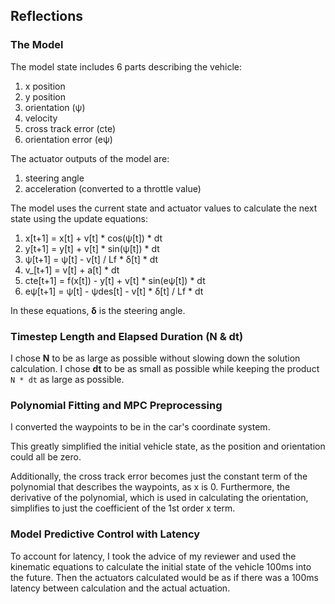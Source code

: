 ## Reflections

### The Model

The model state includes 6 parts describing the vehicle:

1. x position
2. y position
3. orientation (ψ)
4. velocity
5. cross track error (cte)
6. orientation error (eψ)

The actuator outputs of the model are:

1. steering angle
2. acceleration (converted to a throttle value)

The model uses the current state and actuator values to calculate the next state using the update equations:

1. x[t+1] = x[t] + v[t] * cos(ψ[t]) * dt
2. y[t+1] = y[t] + v[t] * sin(ψ[t]) * dt
3. ψ[t+1] = ψ[t] - v[t] / Lf * δ[t] * dt
4. v_[t+1] = v[t] + a[t] * dt
5. cte[t+1] = f(x[t]) - y[t] + v[t] * sin(eψ[t]) * dt
6. eψ[t+1] = ψ[t] - ψdes[t] - v[t] * δ[t] / Lf * dt

In these equations, **δ** is the steering angle.

### Timestep Length and Elapsed Duration (N & dt)

I chose **N** to be as large as possible without slowing down the solution calculation. I chose **dt** to be as small as possible while keeping the product `N * dt` as large as possible.

### Polynomial Fitting and MPC Preprocessing

I converted the waypoints to be in the car's coordinate system.

This greatly simplified the initial vehicle state, as the position and orientation could all be zero.

Additionally, the cross track error becomes just the constant term of the polynomial that describes the waypoints, as x is 0. Furthermore, the derivative of the polynomial, which is used in calculating the orientation, simplifies to just the coefficient of the 1st order x term.

### Model Predictive Control with Latency

To account for latency, I took the advice of my reviewer and used the kinematic equations to calculate the initial state of the vehicle 100ms into the future. Then the actuators calculated would be as if there was a 100ms latency between calculation and the actual actuation.